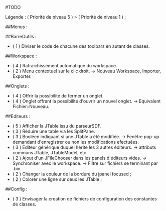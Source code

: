 #TODO

Légende : ( Priorité de niveau 5 ) > ( Priorité de niveau 1 ) ;

##Menus :


##BarreOutils :

- ( 1 ) Diviser le code de chacune des toolbars en autant de classes. 

##Workspace :

- ( 4 ) Rafraichissement automatique du workspace.
- ( 2 ) Menu contextuel sur le clic droit.
		-> Nouveau Workspace, Importer, Exporter.

##Onglets :

- ( 4 ) Offrir la possibilité de fermer un onglet.
- ( 4 ) Onglet offrant la possibilité d'ouvrir un nouvel onglet.
		-> Equivalent Fichier::Nouveau.
		
##Editeurs :

- ( 5 ) Afficher la JTable issu du parseurSDF.
- ( 3 ) Réduire une table via les SplitPane.
- ( 3 ) Booléen indiquant si une JTable a été modifiée.
		-> Fenêtre pop-up demandant d'enregistrer ou non les modifications efectuées.
- ( 3 ) Editeur générique duquel hérite les 3 autres éditeurs.
		-> attributs communs JTable, JTableModel, etc.
- ( 2 ) Ajout d'un JFileChooser dans les panels d'éditeurs vides.
		-> Synchroniser avec le workspace.
		-> Filtre sur fichiers se terminant par .bin.
- ( 2 ) Changer la couleur de la bordure du jpanel focused ;
- ( 2 ) Colorer une ligne sur deux les JTable ;

##Config :
 
- ( 3 ) Envisager la creation de fichiers de configuration des constantes de classes.
